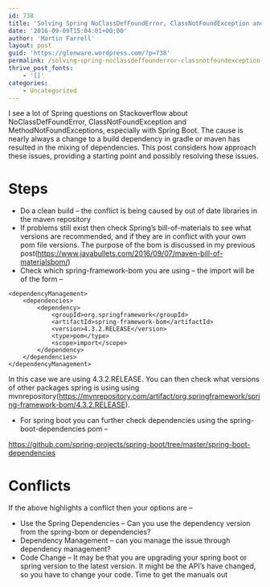 ```yaml
---
id: 738
title: 'Solving Spring NoClassDefFoundError, ClassNotFoundException and MethodNotFoundExceptions Errors'
date: '2016-09-09T15:04:01+00:00'
author: 'Martin Farrell'
layout: post
guid: 'https://glenware.wordpress.com/?p=738'
permalink: /solving-spring-noclassdeffounderror-classnotfoundexception-and-methodnotfoundexceptions-errors/
thrive_post_fonts:
    - '[]'
categories:
    - Uncategorized
---
```


I see a lot of Spring questions on Stackoverflow about NoClassDefFoundError, ClassNotFoundException and MethodNotFoundExceptions, especially with Spring Boot. The cause is nearly always a change to a build dependency in gradle or maven has resulted in the mixing of dependencies. This post considers how approach these issues, providing a starting point and possibly resolving these issues.

# Steps

- Do a clean build – the conflict is being caused by out of date libraries in the maven repository
- If problems still exist then check Spring’s bill-of-materials to see what versions are recommended, and if they are in conflict with your own pom file versions. The purpose of the bom is discussed in my previous post(<https://www.javabullets.com/2016/09/07/maven-bill-of-materialsbom/>)
- Check which spring-framework-bom you are using – the import will be of the form –

```
<dependencyManagement>
    <dependencies>
        <dependency>
            <groupId>org.springframework</groupId>
            <artifactId>spring-framework-bom</artifactId>
            <version>4.3.2.RELEASE</version>
            <type>pom</type>
            <scope>import</scope>
        </dependency>
    </dependencies>
</dependencyManagement>
```

In this case we are using 4.3.2.RELEASE. You can then check what versions of other packages spring is using using mvnrepository(<https://mvnrepository.com/artifact/org.springframework/spring-framework-bom/4.3.2.RELEASE>).

- For spring boot you can further check dependencies using the spring-boot-dependencies pom –

<https://github.com/spring-projects/spring-boot/tree/master/spring-boot-dependencies>

# Conflicts

If the above highlights a conflict then your options are –

- Use the Spring Dependencies – Can you use the dependency version from the spring-bom or dependencies?
- Dependency Management – can you manage the issue through dependency management?
- Code Change – It may be that you are upgrading your spring boot or spring version to the latest version. It might be the API’s have changed, so you have to change your code. Time to get the manuals out